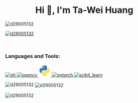 <h1 align="center">Hi 👋, I'm Ta-Wei Huang</h1>

<p align="left"> <img src="https://komarev.com/ghpvc/?username=d29005132&label=Profile%20views&color=0e75b6&style=flat" alt="d29005132" /> </p>

<p align="left"> <a href="https://github.com/ryo-ma/github-profile-trophy"><img src="https://github-profile-trophy.vercel.app/?username=d29005132" alt="d29005132" /></a> </p>

<p align="left"> <a href="https://twitter.com/" target="blank"><img src="https://img.shields.io/twitter/follow/?logo=twitter&style=for-the-badge" alt="" /></a> </p>


<h3 align="left">Languages and Tools:</h3>
<p align="left"> <a href="https://git-scm.com/" target="_blank" rel="noreferrer"> <img src="https://www.vectorlogo.zone/logos/git-scm/git-scm-icon.svg" alt="git" width="40" height="40"/> </a> <a href="https://opencv.org/" target="_blank" rel="noreferrer"> <img src="https://www.vectorlogo.zone/logos/opencv/opencv-icon.svg" alt="opencv" width="40" height="40"/> </a> <a href="https://www.python.org" target="_blank" rel="noreferrer"> <img src="https://raw.githubusercontent.com/devicons/devicon/master/icons/python/python-original.svg" alt="python" width="40" height="40"/> </a> <a href="https://pytorch.org/" target="_blank" rel="noreferrer"> <img src="https://www.vectorlogo.zone/logos/pytorch/pytorch-icon.svg" alt="pytorch" width="40" height="40"/> </a> <a href="https://scikit-learn.org/" target="_blank" rel="noreferrer"> <img src="https://upload.wikimedia.org/wikipedia/commons/0/05/Scikit_learn_logo_small.svg" alt="scikit_learn" width="40" height="40"/> </a> </p>

<p><img align="left" src="https://github-readme-stats.vercel.app/api/top-langs?username=d29005132&show_icons=true&locale=en&layout=compact" alt="d29005132" /></p>

<p>&nbsp;<img align="center" src="https://github-readme-stats.vercel.app/api?username=d29005132&show_icons=true&locale=en" alt="d29005132" /></p>

<p><img align="center" src="https://github-readme-streak-stats.herokuapp.com/?user=d29005132&" alt="d29005132" /></p>
